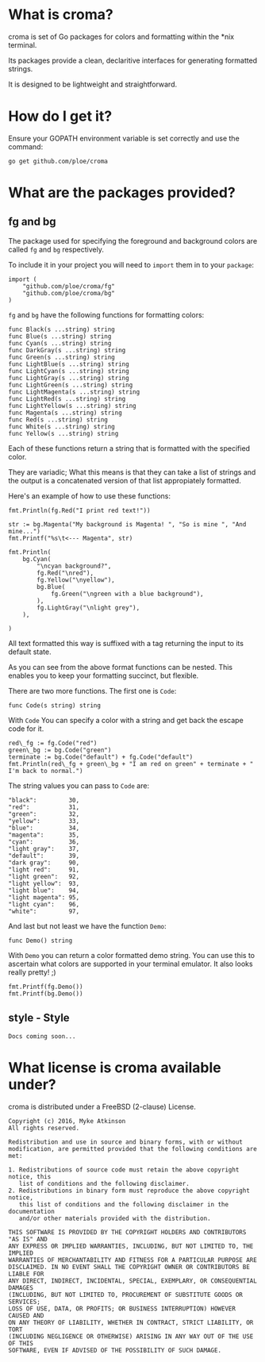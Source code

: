 # What is croma?

croma is set of Go packages for colors and formatting within the \*nix terminal.

Its packages provide a clean, declaritive interfaces for generating formatted strings.

It is designed to be lightweight and straightforward.

# How do I get it?

Ensure your GOPATH environment variable is set correctly and use the command:

`go get github.com/ploe/croma`

# What are the packages provided?

## fg and bg

The package used for specifying the foreground and background colors are called `fg` and `bg` respectively. 

To include it in your project you will need to `import` them in to your `package`:

```
import (
	"github.com/ploe/croma/fg"
	"github.com/ploe/croma/bg"
)
```

`fg` and `bg` have the following functions for formatting colors:

```
func Black(s ...string) string
func Blue(s ...string) string
func Cyan(s ...string) string
func DarkGray(s ...string) string
func Green(s ...string) string
func LightBlue(s ...string) string
func LightCyan(s ...string) string
func LightGray(s ...string) string
func LightGreen(s ...string) string
func LightMagenta(s ...string) string
func LightRed(s ...string) string
func LightYellow(s ...string) string
func Magenta(s ...string) string
func Red(s ...string) string
func White(s ...string) string
func Yellow(s ...string) string
```

Each of these functions return a string that is formatted with the specified color. 

They are variadic; What this means is that they can take a list of strings and the output is a concatenated version of that list appropiately formatted. 

Here's an example of how to use these functions:

```
fmt.Println(fg.Red("I print red text!"))

str := bg.Magenta("My background is Magenta! ", "So is mine ", "And mine...")
fmt.Printf("%s\t<--- Magenta", str)

fmt.Println(
	bg.Cyan(
		"\ncyan background?",
		fg.Red("\nred"),
		fg.Yellow("\nyellow"),
		bg.Blue(
			fg.Green("\ngreen with a blue background"),
		),
		fg.LightGray("\nlight grey"),
	),
	
)
```

All text formatted this way is suffixed with a tag returning the input to its default state.

As you can see from the above format functions can be nested. This enables you to keep your formatting succinct, but flexible.

There are two more functions. The first one is `Code`:


```
func Code(s string) string
```

With `Code` You can specify a color with a string and get back the escape code for it.


```
red\_fg := fg.Code("red")
green\_bg := bg.Code("green")
terminate := bg.Code("default") + fg.Code("default")
fmt.Println(red\_fg + green\_bg + "I am red on green" + terminate + " I'm back to normal.")
```

The string values you can pass to `Code` are:

```
"black":         30,
"red":           31,
"green":         32,	
"yellow":        33,	
"blue":          34,	
"magenta":       35,	
"cyan":          36,
"light gray":    37,
"default":       39,
"dark gray":     90,
"light red":     91,
"light green":   92,
"light yellow":  93,
"light blue":    94,
"light magenta": 95,
"light cyan":    96,
"white":         97,
```

And last but not least we have the function `Demo`:

```
func Demo() string
```

With `Demo` you can return a color formatted demo string. You can use this to ascertain what colors are supported in your terminal emulator. It also looks really pretty! ;)
```
fmt.Printf(fg.Demo())
fmt.Printf(bg.Demo())
```

## style - Style

```Docs coming soon...```

# What license is croma available under?

croma is distributed under a FreeBSD (2-clause) License.

```
Copyright (c) 2016, Myke Atkinson
All rights reserved.

Redistribution and use in source and binary forms, with or without
modification, are permitted provided that the following conditions are met:

1. Redistributions of source code must retain the above copyright notice, this
   list of conditions and the following disclaimer.
2. Redistributions in binary form must reproduce the above copyright notice,
   this list of conditions and the following disclaimer in the documentation
   and/or other materials provided with the distribution.

THIS SOFTWARE IS PROVIDED BY THE COPYRIGHT HOLDERS AND CONTRIBUTORS "AS IS" AND
ANY EXPRESS OR IMPLIED WARRANTIES, INCLUDING, BUT NOT LIMITED TO, THE IMPLIED
WARRANTIES OF MERCHANTABILITY AND FITNESS FOR A PARTICULAR PURPOSE ARE
DISCLAIMED. IN NO EVENT SHALL THE COPYRIGHT OWNER OR CONTRIBUTORS BE LIABLE FOR
ANY DIRECT, INDIRECT, INCIDENTAL, SPECIAL, EXEMPLARY, OR CONSEQUENTIAL DAMAGES
(INCLUDING, BUT NOT LIMITED TO, PROCUREMENT OF SUBSTITUTE GOODS OR SERVICES;
LOSS OF USE, DATA, OR PROFITS; OR BUSINESS INTERRUPTION) HOWEVER CAUSED AND
ON ANY THEORY OF LIABILITY, WHETHER IN CONTRACT, STRICT LIABILITY, OR TORT
(INCLUDING NEGLIGENCE OR OTHERWISE) ARISING IN ANY WAY OUT OF THE USE OF THIS
SOFTWARE, EVEN IF ADVISED OF THE POSSIBILITY OF SUCH DAMAGE.
```
